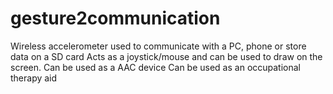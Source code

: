 # gesture2communication


Wireless accelerometer used to communicate with a PC, phone or store data on a SD card
  Acts as a joystick/mouse and can be used to draw on the screen.
  Can be used as a AAC device
  Can be used as an occupational therapy aid
